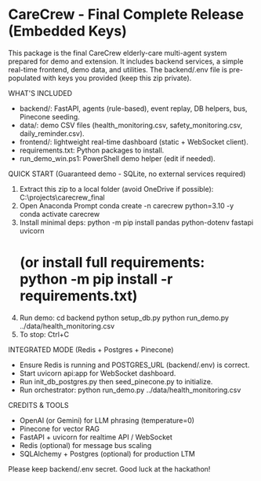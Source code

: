 CareCrew - Final Complete Release (Embedded Keys)
================================================

This package is the final CareCrew elderly-care multi-agent system prepared for demo and extension.
It includes backend services, a simple real-time frontend, demo data, and utilities. The backend/.env file
is pre-populated with keys you provided (keep this zip private).

WHAT'S INCLUDED
- backend/: FastAPI, agents (rule-based), event replay, DB helpers, bus, Pinecone seeding.
- data/: demo CSV files (health_monitoring.csv, safety_monitoring.csv, daily_reminder.csv).
- frontend/: lightweight real-time dashboard (static + WebSocket client).
- requirements.txt: Python packages to install.
- run_demo_win.ps1: PowerShell demo helper (edit if needed).

QUICK START (Guaranteed demo - SQLite, no external services required)
1. Extract this zip to a local folder (avoid OneDrive if possible):
   C:\projects\carecrew_final
2. Open Anaconda Prompt
   conda create -n carecrew python=3.10 -y
   conda activate carecrew
3. Install minimal deps:
   python -m pip install pandas python-dotenv fastapi uvicorn
   # (or install full requirements: python -m pip install -r requirements.txt)
4. Run demo:
   cd backend
   python setup_db.py
   python run_demo.py ../data/health_monitoring.csv
5. To stop: Ctrl+C

INTEGRATED MODE (Redis + Postgres + Pinecone)
- Ensure Redis is running and POSTGRES_URL (backend/.env) is correct.
- Start uvicorn api:app for WebSocket dashboard.
- Run init_db_postgres.py then seed_pinecone.py to initialize.
- Run orchestrator: python run_demo.py ../data/health_monitoring.csv

CREDITS & TOOLS
- OpenAI (or Gemini) for LLM phrasing (temperature=0)
- Pinecone for vector RAG
- FastAPI + uvicorn for realtime API / WebSocket
- Redis (optional) for message bus scaling
- SQLAlchemy + Postgres (optional) for production LTM

Please keep backend/.env secret. Good luck at the hackathon!
